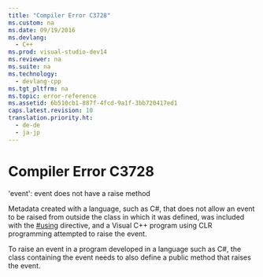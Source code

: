 ```yaml
---
title: "Compiler Error C3728"
ms.custom: na
ms.date: 09/19/2016
ms.devlang: 
  - C++
ms.prod: visual-studio-dev14
ms.reviewer: na
ms.suite: na
ms.technology: 
  - devlang-cpp
ms.tgt_pltfrm: na
ms.topic: error-reference
ms.assetid: 6b510cb1-887f-4fcd-9a1f-3bb720417ed1
caps.latest.revision: 10
translation.priority.ht: 
  - de-de
  - ja-jp
---
```

# Compiler Error C3728
'event': event does not have a raise method  
  
 Metadata created with a language, such as C#, that does not allow an event to be raised from outside the class in which it was defined, was included with the [#using](../vs140/#using-Directive--C---.md) directive, and a Visual C++ program using CLR programming attempted to raise the event.  
  
 To raise an event in a program developed in a language such as C#, the class containing the event needs to also define a public method that raises the event.